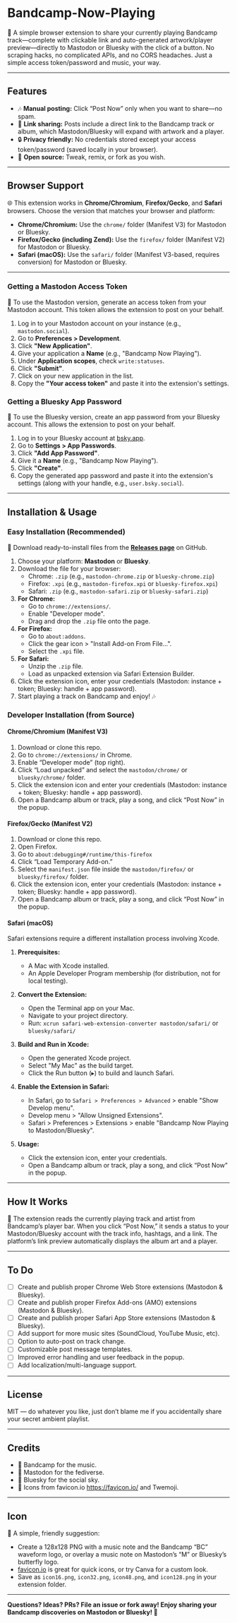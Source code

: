 # Bandcamp-Now-Playing

🎵 A simple browser extension to share your currently playing Bandcamp track—complete with clickable link and auto-generated artwork/player preview—directly to Mastodon or Bluesky with the click of a button. No scraping hacks, no complicated APIs, and no CORS headaches. Just a simple access token/password and music, your way.

---

## Features

- 🎶 **Manual posting:** Click “Post Now” only when you want to share—no spam.
- 🔗 **Link sharing:** Posts include a direct link to the Bandcamp track or album, which Mastodon/Bluesky will expand with artwork and a player.
- 🔒 **Privacy friendly:** No credentials stored except your access token/password (saved locally in your browser).
- 🌟 **Open source:** Tweak, remix, or fork as you wish.

---

## Browser Support

🌐 This extension works in **Chrome/Chromium**, **Firefox/Gecko**, and **Safari** browsers. Choose the version that matches your browser and platform:

- **Chrome/Chromium:** Use the `chrome/` folder (Manifest V3) for Mastodon or Bluesky.
- **Firefox/Gecko (including Zend):** Use the `firefox/` folder (Manifest V2) for Mastodon or Bluesky.
- **Safari (macOS):** Use the `safari/` folder (Manifest V3-based, requires conversion) for Mastodon or Bluesky.

---

### Getting a Mastodon Access Token

🔑 To use the Mastodon version, generate an access token from your Mastodon account. This token allows the extension to post on your behalf.

1.  Log in to your Mastodon account on your instance (e.g., `mastodon.social`).
2.  Go to **Preferences > Development**.
3.  Click **"New Application"**.
4.  Give your application a **Name** (e.g., "Bandcamp Now Playing").
5.  Under **Application scopes**, check `write:statuses`.
6.  Click **"Submit"**.
7.  Click on your new application in the list.
8.  Copy the **"Your access token"** and paste it into the extension's settings.

### Getting a Bluesky App Password

🔑 To use the Bluesky version, create an app password from your Bluesky account. This allows the extension to post on your behalf.

1.  Log in to your Bluesky account at [bsky.app](https://bsky.app).
2.  Go to **Settings > App Passwords**.
3.  Click **"Add App Password"**.
4.  Give it a **Name** (e.g., "Bandcamp Now Playing").
5.  Click **"Create"**.
6.  Copy the generated app password and paste it into the extension's settings (along with your handle, e.g., `user.bsky.social`).

---

## Installation & Usage

### Easy Installation (Recommended)

🎉 Download ready-to-install files from the [**Releases page**](https://github.com/YOUR_USERNAME/YOUR_REPONAME/releases) on GitHub.

1.  Choose your platform: **Mastodon** or **Bluesky**.
2.  Download the file for your browser:
    - Chrome: `.zip` (e.g., `mastodon-chrome.zip` or `bluesky-chrome.zip`)
    - Firefox: `.xpi` (e.g., `mastodon-firefox.xpi` or `bluesky-firefox.xpi`)
    - Safari: `.zip` (e.g., `mastodon-safari.zip` or `bluesky-safari.zip`)
3.  **For Chrome:**
    - Go to `chrome://extensions/`.
    - Enable "Developer mode".
    - Drag and drop the `.zip` file onto the page.
4.  **For Firefox:**
    - Go to `about:addons`.
    - Click the gear icon > "Install Add-on From File...".
    - Select the `.xpi` file.
5.  **For Safari:**
    - Unzip the `.zip` file.
    - Load as unpacked extension via Safari Extension Builder.
6.  Click the extension icon, enter your credentials (Mastodon: instance + token; Bluesky: handle + app password).
7.  Start playing a track on Bandcamp and enjoy! 🎶


### Developer Installation (from Source)

#### Chrome/Chromium (Manifest V3)

1. Download or clone this repo.
2. Go to `chrome://extensions/` in Chrome.
3. Enable “Developer mode” (top right).
4. Click “Load unpacked” and select the `mastodon/chrome/` or `bluesky/chrome/` folder.
5. Click the extension icon and enter your credentials (Mastodon: instance + token; Bluesky: handle + app password).
6. Open a Bandcamp album or track, play a song, and click “Post Now” in the popup.

#### Firefox/Gecko (Manifest V2)

1. Download or clone this repo.
2. Open Firefox.
3. Go to `about:debugging#/runtime/this-firefox`
4. Click “Load Temporary Add-on.”
5. Select the `manifest.json` file inside the `mastodon/firefox/` or `bluesky/firefox/` folder.
6. Click the extension icon, enter your credentials (Mastodon: instance + token; Bluesky: handle + app password).
7. Open a Bandcamp album or track, play a song, and click “Post Now” in the popup.

#### Safari (macOS)

Safari extensions require a different installation process involving Xcode.

1.  **Prerequisites:**
    - A Mac with Xcode installed.
    - An Apple Developer Program membership (for distribution, not for local testing).

2.  **Convert the Extension:**
    - Open the Terminal app on your Mac.
    - Navigate to your project directory.
    - Run: `xcrun safari-web-extension-converter mastodon/safari/` or `bluesky/safari/`

3.  **Build and Run in Xcode:**
    - Open the generated Xcode project.
    - Select "My Mac" as the build target.
    - Click the Run button (▸) to build and launch Safari.

4.  **Enable the Extension in Safari:**
    - In Safari, go to `Safari > Preferences > Advanced` > enable "Show Develop menu".
    - Develop menu > "Allow Unsigned Extensions".
    - Safari > Preferences > Extensions > enable "Bandcamp Now Playing to Mastodon/Bluesky".

5.  **Usage:**
    - Click the extension icon, enter your credentials.
    - Open a Bandcamp album or track, play a song, and click “Post Now” in the popup.

---

## How It Works

🎼 The extension reads the currently playing track and artist from Bandcamp’s player bar. When you click “Post Now,” it sends a status to your Mastodon/Bluesky account with the track info, hashtags, and a link. The platform’s link preview automatically displays the album art and a player.

---

## To Do

- [ ] Create and publish proper Chrome Web Store extensions (Mastodon & Bluesky).
- [ ] Create and publish proper Firefox Add-ons (AMO) extensions (Mastodon & Bluesky).
- [ ] Create and publish proper Safari App Store extensions (Mastodon & Bluesky).
- [ ] Add support for more music sites (SoundCloud, YouTube Music, etc).
- [ ] Option to auto-post on track change.
- [ ] Customizable post message templates.
- [ ] Improved error handling and user feedback in the popup.
- [ ] Add localization/multi-language support.

---

## License

MIT — do whatever you like, just don’t blame me if you accidentally share your secret ambient playlist.

---

## Credits

- 🎵 Bandcamp for the music.
- 🐘 Mastodon for the fediverse.
- 🦋 Bluesky for the social sky.
- 🎨 Icons from favicon.io https://favicon.io/ and Twemoji.
---

## Icon

🎨 A simple, friendly suggestion:
- Create a 128x128 PNG with a music note and the Bandcamp “BC” waveform logo, or overlay a music note on Mastodon’s “M” or Bluesky’s butterfly logo.
- [favicon.io](https://favicon.io/) is great for quick icons, or try Canva for a custom look.
- Save as `icon16.png`, `icon32.png`, `icon48.png`, and `icon128.png` in your extension folder.

---

**Questions? Ideas? PRs? File an issue or fork away! Enjoy sharing your Bandcamp discoveries on Mastodon or Bluesky! 🚀**
